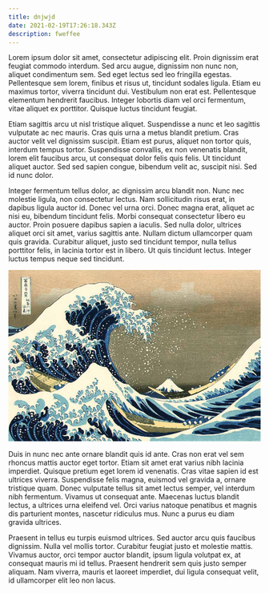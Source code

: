 ```yaml
---
title: dnjwjd
date: 2021-02-19T17:26:18.343Z
description: fweffee
---
```

Lorem ipsum dolor sit amet, consectetur adipiscing elit. Proin dignissim erat feugiat commodo interdum. Sed arcu augue, dignissim non nunc non, aliquet condimentum sem. Sed eget lectus sed leo fringilla egestas. Pellentesque sem lorem, finibus et risus ut, tincidunt sodales ligula. Etiam eu maximus tortor, viverra tincidunt dui. Vestibulum non erat est. Pellentesque elementum hendrerit faucibus. Integer lobortis diam vel orci fermentum, vitae aliquet ex porttitor. Quisque luctus tincidunt feugiat.

Etiam sagittis arcu ut nisl tristique aliquet. Suspendisse a nunc et leo sagittis vulputate ac nec mauris. Cras quis urna a metus blandit pretium. Cras auctor velit vel dignissim suscipit. Etiam est purus, aliquet non tortor quis, interdum tempus tortor. Suspendisse convallis, ex non venenatis blandit, lorem elit faucibus arcu, ut consequat dolor felis quis felis. Ut tincidunt aliquet auctor. Sed sed sapien congue, bibendum velit ac, suscipit nisi. Sed id nunc dolor.

Integer fermentum tellus dolor, ac dignissim arcu blandit non. Nunc nec molestie ligula, non consectetur lectus. Nam sollicitudin risus erat, in dapibus ligula auctor id. Donec vel urna orci. Donec magna erat, aliquet ac nisi eu, bibendum tincidunt felis. Morbi consequat consectetur libero eu auctor. Proin posuere dapibus sapien a iaculis. Sed nulla dolor, ultrices aliquet orci sit amet, varius sagittis ante. Nullam dictum ullamcorper quam quis gravida. Curabitur aliquet, justo sed tincidunt tempor, nulla tellus porttitor felis, in lacinia tortor est in libero. Ut quis tincidunt lectus. Integer luctus tempus neque sed tincidunt.



![](hokusai-great-wave-off-kanagawa.jpg)

Duis in nunc nec ante ornare blandit quis id ante. Cras non erat vel sem rhoncus mattis auctor eget tortor. Etiam sit amet erat varius nibh lacinia imperdiet. Quisque pretium eget lorem id venenatis. Cras vitae sapien id est ultrices viverra. Suspendisse felis magna, euismod vel gravida a, ornare tristique quam. Donec vulputate tellus sit amet lectus semper, vel interdum nibh fermentum. Vivamus ut consequat ante. Maecenas luctus blandit lectus, a ultrices urna eleifend vel. Orci varius natoque penatibus et magnis dis parturient montes, nascetur ridiculus mus. Nunc a purus eu diam gravida ultrices.

Praesent in tellus eu turpis euismod ultrices. Sed auctor arcu quis faucibus dignissim. Nulla vel mollis tortor. Curabitur feugiat justo et molestie mattis. Vivamus auctor, orci tempor auctor blandit, ipsum ligula volutpat ex, at consequat mauris mi id tellus. Praesent hendrerit sem quis justo semper aliquam. Nam viverra, mauris et laoreet imperdiet, dui ligula consequat velit, id ullamcorper elit leo non lacus.